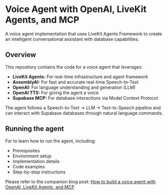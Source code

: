 # Voice Agent with OpenAI, LiveKit Agents, and MCP

A voice agent implementation that uses LiveKit Agents Framework to create an intelligent conversational assistant with database capabilities.

## Overview

This repository contains the code for a voice agent that leverages:

- **LiveKit Agents:** For real-time infrastructure and agent framework
- **AssemblyAI:** For fast and accurate real-time Speech-to-Text
- **OpenAI:** For language understanding and generation (LLM)
- **OpenAI TTS:** For giving the agent a voice
- **Supabase MCP:** For database interactions via Model Context Protocol

The agent follows a Speech-to-Text → LLM → Text-to-Speech pipeline and can interact with Supabase databases through natural language commands.

## Running the agent

For to learn how to run the agent, including:

- Prerequisites
- Environment setup
- Implementation details
- Code examples
- Step-by-step instructions

Please refer to the companion blog post: [How to build a voice agent with OpenAI, LiveKit Agents, and MCP](https://www.assemblyai.com/blog/mcp-voice-agent-openai-livekit)
